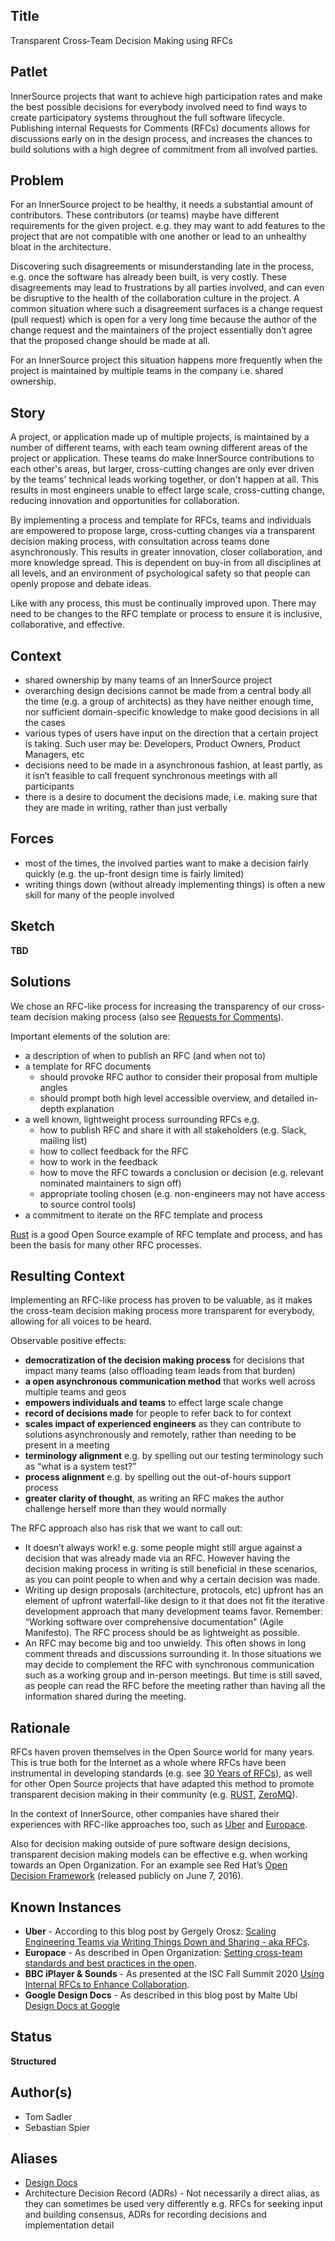 ## Title

Transparent Cross-Team Decision Making using RFCs

## Patlet

InnerSource projects that want to achieve high participation rates and make the best possible decisions for everybody involved need to find ways to create participatory systems throughout the full software lifecycle. Publishing internal Requests for Comments (RFCs) documents allows for discussions early on in the design process, and increases the chances to build solutions with a high degree of commitment from all involved parties.

## Problem

For an InnerSource project to be healthy, it needs a substantial amount of contributors. These contributors (or teams) maybe have different requirements for the given project. e.g. they may want to add features to the project that are not compatible with one another or lead to an unhealthy bloat in the architecture.

Discovering such disagreements or misunderstanding late in the process, e.g. once the software has already been built, is very costly. These disagreements may lead to frustrations by all parties involved, and can even be disruptive to the health of the collaboration culture in the project. A common situation where such a disagreement surfaces is a change request (pull request) which is open for a very long time because the author of the change request and the maintainers of the project essentially don’t agree that the proposed change should be made at all.

For an InnerSource project this situation happens more frequently when the project is maintained by multiple teams in the company i.e. shared ownership.

## Story

A project, or application made up of multiple projects, is maintained by a number of different teams, with each team owning different areas of the project or application. These teams do make InnerSource contributions to each other's areas, but larger, cross-cutting changes are only ever driven by the teams' technical leads working together, or don't happen at all. This results in most engineers unable to effect large scale, cross-cutting change, reducing innovation and opportunities for collaboration.

By implementing a process and template for RFCs, teams and individuals are empowered to propose large, cross-cutting changes via a transparent decision making process, with consultation across teams done asynchronously. This results in greater innovation, closer collaboration, and more knowledge spread. This is dependent on buy-in from all disciplines at all levels, and an environment of psychological safety so that people can openly propose and debate ideas.

Like with any process, this must be continually improved upon. There may need to be changes to the RFC template or process to ensure it is inclusive, collaborative, and effective.

## Context

- shared ownership by many teams of an InnerSource project
- overarching design decisions cannot be made from a central body all the time (e.g. a group of architects) as they have neither enough time, nor sufficient domain-specific knowledge to make good decisions in all the cases
- various types of users have input on the direction that a certain project is taking. Such user may be: Developers, Product Owners, Product Managers, etc
- decisions need to be made in a asynchronous fashion, at least partly, as it isn’t feasible to call frequent synchronous meetings with all participants
- there is a desire to document the decisions made, i.e. making sure that they are made in writing, rather than just verbally

## Forces

- most of the times, the involved parties want to make a decision fairly quickly (e.g. the up-front design time is fairly limited)
- writing things down (without already implementing things) is often a new skill for many of the people involved

## Sketch

**TBD**

## Solutions

We chose an RFC-like process for increasing the transparency of our cross-team decision making process (also see [Requests for Comments][requests-for-comments]).

Important elements of the solution are:

- a description of when to publish an RFC (and when not to)
- a template for RFC documents
    - should provoke RFC author to consider their proposal from multiple angles
    - should prompt both high level accessible overview, and detailed in-depth explanation
- a well known, lightweight process surrounding RFCs e.g.
    - how to publish RFC and share it with all stakeholders (e.g. Slack, mailing list)
    - how to collect feedback for the RFC
    - how to work in the feedback
    - how to move the RFC towards a conclusion or decision (e.g. relevant nominated maintainers to sign off)
    - appropriate tooling chosen (e.g. non-engineers may not have access to source control tools)
- a commitment to iterate on the RFC template and process

[Rust][rust] is a good Open Source example of RFC template and process, and has been the basis for many other RFC processes.

## Resulting Context

Implementing an RFC-like process has proven to be valuable, as it makes the cross-team decision making process more transparent for everybody, allowing for all voices to be heard.

Observable positive effects:

- **democratization of the decision making process** for decisions that impact many teams (also offloading team leads from that burden)
- **a open asynchronous communication method** that works well across multiple teams and geos
- **empowers individuals and teams** to effect large scale change
- **record of decisions made** for people to refer back to for context
- **scales impact of experienced engineers** as they can contribute to solutions asynchronously and remotely, rather than needing to be present in a meeting
- **terminology alignment** e.g. by spelling out our testing terminology such as “what is a system test?”
- **process alignment** e.g. by spelling out the out-of-hours support process
- **greater clarity of thought**, as writing an RFC makes the author challenge herself more than they would normally

The RFC approach also has risk that we want to call out:

- It doesn’t always work! e.g. some people might still argue against a decision that was already made via an RFC. However having the decision making process in writing is still beneficial in these scenarios, as you can point people to when and why a certain decision was made.
- Writing up design proposals (architecture, protocols, etc) upfront has an element of upfront waterfall-like design to it that does not fit the iterative development approach that many development teams favor. Remember: “Working software over comprehensive documentation” (Agile Manifesto). The RFC process should be as lightweight as possible.
- An RFC may become big and too unwieldy. This often shows in long comment threads and discussions surrounding it. In those situations we may decide to complement the RFC with synchronous communication such as a working group and in-person meetings. But time is still saved, as people can read the RFC before the meeting rather than having all the information shared during the meeting.

## Rationale

RFCs haven proven themselves in the Open Source world for many years. This is true both for the Internet as a whole where RFCs have been instrumental in developing standards (e.g. see [30 Years of RFCs][30-years-of-rfcs]), as well for other Open Source projects that have adapted this method to promote transparent decision making in their community (e.g. [RUST][rust], [ZeroMQ][zeromq]).

In the context of InnerSource, other companies have shared their experiences with RFC-like approaches too, such as [Uber][uber] and [Europace][europace].

Also for decision making outside of pure software design decisions, transparent decision making models can be effective e.g. when working towards an Open Organization. For an example see Red Hat’s [Open Decision Framework][open-decision-framework] (released publicly on June 7, 2016).

## Known Instances

- **Uber** - According to this blog post by Gergely Orosz: [Scaling Engineering Teams via Writing Things Down and Sharing - aka RFCs][uber].
- **Europace** - As described in Open Organization: [Setting cross-team standards and best practices in the open][europace].
- **BBC iPlayer & Sounds** - As presented at the ISC Fall Summit 2020 [Using Internal RFCs to Enhance Collaboration][bbc].
- **Google Design Docs** - As described in this blog post by Malte Ubl [Design Docs at Google][google]

## Status

**Structured**

## Author(s)

- Tom Sadler
- Sebastian Spier

## Aliases

- [Design Docs][google]
- Architecture Decision Record (ADRs) - Not necessarily a direct alias, as they can sometimes be used very differently e.g. RFCs for seeking input and building consensus, ADRs for recording decisions and implementation detail

[requests-for-comments]: https://en.wikipedia.org/wiki/Request_for_Comments
[30-years-of-rfcs]: https://www.rfc-editor.org/rfc/rfc2555.txt
[rust]: https://github.com/rust-lang/rfcs
[zeromq]: https://rfc.zeromq.org
[uber]: https://blog.pragmaticengineer.com/scaling-engineering-teams-via-writing-things-down-rfcs/
[europace]: https://github.com/open-organization/open-org-distributed-work-guide/blob/master/drostfromm-remote-first-through-openess.md#setting-cross-team-standards-and-best-practices-in-the-open
[open-decision-framework]: https://www.redhat.com/en/about/press-releases/red-hat-releases-open-decision-framework-spur-transparent-and-inclusive-leadership
[bbc]: https://www.youtube.com/watch?v=U6zlghE0HcE
[google]: https://www.industrialempathy.com/posts/design-docs-at-google/
